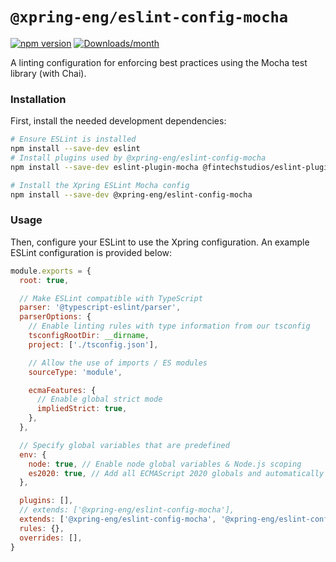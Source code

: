 # `@xpring-eng/eslint-config-mocha`

[![npm version](https://img.shields.io/npm/v/@xpring-eng/eslint-config-mocha.svg)](https://www.npmjs.com/package/@xpring-eng/eslint-config-mocha)
[![Downloads/month](https://img.shields.io/npm/dm/@xpring-eng/eslint-config-mocha.svg)](http://www.npmtrends.com/@xpring-eng/eslint-config-mocha)

A  linting configuration for enforcing best practices using the Mocha test library (with Chai).

### Installation

First, install the needed development dependencies:

```sh
# Ensure ESLint is installed
npm install --save-dev eslint
# Install plugins used by @xpring-eng/eslint-config-mocha
npm install --save-dev eslint-plugin-mocha @fintechstudios/eslint-plugin-chai-as-promised

# Install the Xpring ESLint Mocha config
npm install --save-dev @xpring-eng/eslint-config-mocha
```

### Usage

Then, configure your ESLint to use the Xpring configuration. An example ESLint configuration is provided below:

```js
module.exports = {
  root: true,

  // Make ESLint compatible with TypeScript
  parser: '@typescript-eslint/parser',
  parserOptions: {
    // Enable linting rules with type information from our tsconfig
    tsconfigRootDir: __dirname,
    project: ['./tsconfig.json'],

    // Allow the use of imports / ES modules
    sourceType: 'module',

    ecmaFeatures: {
      // Enable global strict mode
      impliedStrict: true,
    },
  },

  // Specify global variables that are predefined
  env: {
    node: true, // Enable node global variables & Node.js scoping
    es2020: true, // Add all ECMAScript 2020 globals and automatically set the ecmaVersion parser option to ES2020
  },

  plugins: [],
  // extends: ['@xpring-eng/eslint-config-mocha'],
  extends: ['@xpring-eng/eslint-config-mocha', '@xpring-eng/eslint-config-base'],
  rules: {},
  overrides: [],
}
```
